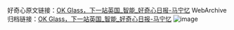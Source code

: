 好奇心原文链接：[OK Glass，下一站英国_智能_好奇心日报-马宁忆](https://www.qdaily.com/articles/1251.html)
WebArchive归档链接：[OK Glass，下一站英国_智能_好奇心日报-马宁忆](http://web.archive.org/web/20190623145727/https://www.qdaily.com/articles/1251.html)
![image](http://ww3.sinaimg.cn/large/007d5XDply1g3v4b3cvfbj30u02linnl)